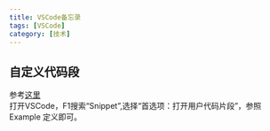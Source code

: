 ```yaml
---
title: VSCode备忘录
tags: [VSCode]
category: [技术]
---
```


## 自定义代码段
参考[这里](https://code.visualstudio.com/docs/editor/userdefinedsnippets)  
打开VSCode，F1搜索“Snippet”,选择“首选项：打开用户代码片段”，参照 Example 定义即可。